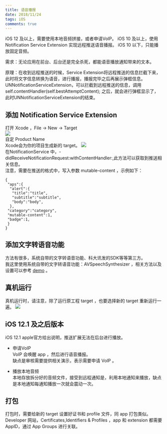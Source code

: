```yaml
---
title: 语音播报
date: 2018/11/24
tags: iOS
comments: true
---
```


iOS 12 及以上，需要使用本地音频拼接，或者申请VoIP。
iOS 10 及以上，使用 Notification Service Extension 实现远程推送语音播报。
iOS 10 以下，只能播放固定音频。
<!--more-->

需求：无论应用在前台、后台还是完全杀死，都能语音播放通知带来的文本。

原理：在收到远程推送的时候，Service Extension将远程推送的信息拦截下来，此时将文字信息转换为语音，进行播报，播报完毕之后再展示弹框信息。
UNNotificationServiceExtension，可以拦截到远程推送的信息，调用self.contentHandler(self.bestAttemptContent); 之后，就会进行弹框显示了，此时UNNotificationServiceExtension的结束。

## 添加 Notification Service Extension

打开 Xcode ，File -> New -> Target  
![](https://cdn.jsdelivr.net/gh/skybrim/AllImages@dev/Screen%20Shot%202019-06-20%20at%2014.05.54.png)  
自定 Product Name  
Xcode会为你的项目生成新的 target。 
![](https://cdn.jsdelivr.net/gh/skybrim/AllImages@dev/Screen%20Shot%202019-06-20%20at%2014.07.00.png)  
在NotificationService 中，-didReceiveNotificationRequest:withContentHandler:,此方法可以获取到推送相关信息。  
注意，需要在推送的格式中，写入参数 mutable-content ，示例如下：
```
{
 "aps":{
  "alert":{
   "title":"title",
   "subtitle":"subtitle",
   "body":"body",
  },
 "category":"category",
 "mutable-content":1,
 "badge":1,
 }
}
```
## 添加文字转语音功能

方法有很多，系统自带的文字转语音功能、科大讯发的SDK等等第三方。  
我这里使用系统自带的文字转语音功能：AVSpeechSynthesizer ，相关方法以及设置可以参考 [demo](https://github.com/skybrim/VoicePush) 。 

## 真机运行

真机运行时，请注意，除了运行原工程 target ，也要选择新的 target 重新运行一遍。
![](https://cdn.jsdelivr.net/gh/skybrim/AllImages@dev/Screen%20Shot%202019-06-20%20at%2014.15.49.png)

## iOS 12.1 及之后版本

iOS 12.1 apple官方给出说明，推送扩展无法在后台进行播放。  

* 申请VoIP  
VoIP 会唤醒 app ，然后进行语音播报。  
缺点是审核需要提供相关演示，表示需要申请 VoIP 。  

* 播放本地音频   
本地存放拆分好的音频文件，接受到远程通知是，利用本地通知来播放，缺点是本地通知每通知播放一次就会震动一次。  

## 打包 

打包时，需要给新的 target 设置好证书和 profile 文件，同 app 打包类似。 
Developer 网站，Certificates,Identifiers & Profiles ，app 和 extension 都需要AppID，通过 App Groups 进行关联。

